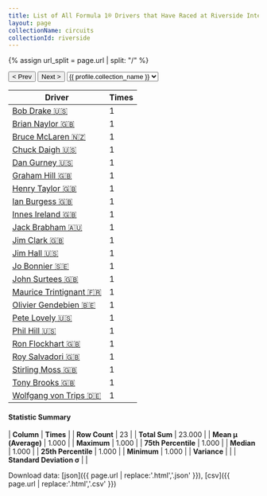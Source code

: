 ```yaml
---
title: List of All Formula 1® Drivers that Have Raced at Riverside International Raceway
layout: page
collectionName: circuits
collectionId: riverside
---
```


{% assign url_split = page.url | split: "/" %}
<div id="collection-navigation">
<button onclick="selector.options[selector.selectedIndex-1].value && (window.location = selector.options[selector.selectedIndex-1].value);">&lt; Prev</button>
<button onclick="selector.options[selector.selectedIndex+1].value && (window.location = selector.options[selector.selectedIndex+1].value);">Next &gt;</button>
<select id="selector" onchange="this.options[this.selectedIndex].value && (window.location = this.options[this.selectedIndex].value);">
  {% for collectionId in site.data[page.collectionName].refs %}
    {% if collectionId == page.collectionId %}
      {% assign selected = "selected" %}
    {% else %}
      {% assign selected = "" %}
    {% endif %}
    {% assign profile = site.data[page.collectionName][collectionId].profile %}
    <option value="/f1/{{ page.collectionName }}/{{ collectionId }}/{{ url_split[4] }}" {{ selected }}>{{ profile.collection_name }}</option>
  {% endfor %}
</select>
</div>

| Driver | Times |
|--|--|
| [Bob Drake 🇺🇸](/f1/drivers/drake) | 1 |
| [Brian Naylor 🇬🇧](/f1/drivers/naylor) | 1 |
| [Bruce McLaren 🇳🇿](/f1/drivers/mclaren) | 1 |
| [Chuck Daigh 🇺🇸](/f1/drivers/daigh) | 1 |
| [Dan Gurney 🇺🇸](/f1/drivers/gurney) | 1 |
| [Graham Hill 🇬🇧](/f1/drivers/hill) | 1 |
| [Henry Taylor 🇬🇧](/f1/drivers/henry_taylor) | 1 |
| [Ian Burgess 🇬🇧](/f1/drivers/burgess) | 1 |
| [Innes Ireland 🇬🇧](/f1/drivers/ireland) | 1 |
| [Jack Brabham 🇦🇺](/f1/drivers/jack_brabham) | 1 |
| [Jim Clark 🇬🇧](/f1/drivers/clark) | 1 |
| [Jim Hall 🇺🇸](/f1/drivers/hall) | 1 |
| [Jo Bonnier 🇸🇪](/f1/drivers/bonnier) | 1 |
| [John Surtees 🇬🇧](/f1/drivers/surtees) | 1 |
| [Maurice Trintignant 🇫🇷](/f1/drivers/trintignant) | 1 |
| [Olivier Gendebien 🇧🇪](/f1/drivers/gendebien) | 1 |
| [Pete Lovely 🇺🇸](/f1/drivers/lovely) | 1 |
| [Phil Hill 🇺🇸](/f1/drivers/phil_hill) | 1 |
| [Ron Flockhart 🇬🇧](/f1/drivers/flockhart) | 1 |
| [Roy Salvadori 🇬🇧](/f1/drivers/salvadori) | 1 |
| [Stirling Moss 🇬🇧](/f1/drivers/moss) | 1 |
| [Tony Brooks 🇬🇧](/f1/drivers/brooks) | 1 |
| [Wolfgang von Trips 🇩🇪](/f1/drivers/trips) | 1 |

#### Statistic Summary

| **Column** | **Times** |
| **Row Count** | 23 |
| **Total Sum** | 23.000 |
| **Mean μ (Average)** | 1.000 |
| **Maximum** | 1.000 |
| **75th Percentile** | 1.000 |
| **Median** | 1.000 |
| **25th Percentile** | 1.000 |
| **Minimum** | 1.000 |
| **Variance** |  |
| **Standard Deviation σ** |  |

Download data: [json]({{ page.url | replace:'.html','.json' }}), [csv]({{ page.url | replace:'.html','.csv' }})
